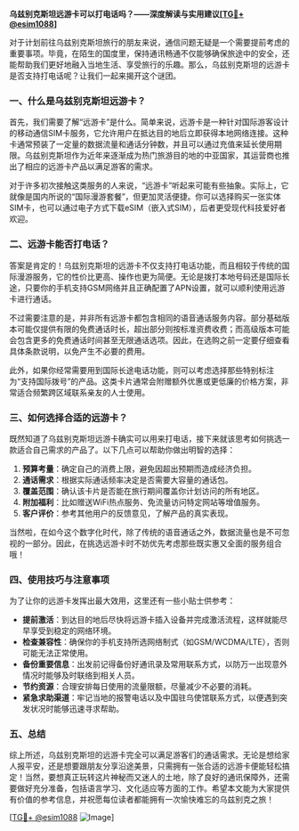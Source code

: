 **乌兹别克斯坦远游卡可以打电话吗？——深度解读与实用建议[[TG💪+ @esim1088](https://t.me/s/esim1088)]**

对于计划前往乌兹别克斯坦旅行的朋友来说，通信问题无疑是一个需要提前考虑的重要事项。毕竟，在陌生的国度里，保持通讯畅通不仅能够确保旅途中的安全，还能帮助我们更好地融入当地生活、享受旅行的乐趣。那么，乌兹别克斯坦的远游卡是否支持打电话呢？让我们一起来揭开这个谜团。

### 一、什么是乌兹别克斯坦远游卡？

首先，我们需要了解“远游卡”是什么。简单来说，远游卡是一种针对国际游客设计的移动通信SIM卡服务，它允许用户在抵达目的地后立即获得本地网络连接。这种卡通常预装了一定量的数据流量和通话分钟数，并且可以通过充值来延长使用期限。乌兹别克斯坦作为近年来逐渐成为热门旅游目的地的中亚国家，其运营商也推出了相应的远游卡产品以满足游客的需求。

对于许多初次接触这类服务的人来说，“远游卡”听起来可能有些抽象。实际上，它就像是国内所说的“国际漫游套餐”，但更加灵活便捷。你可以选择购买一张实体SIM卡，也可以通过电子方式下载eSIM（嵌入式SIM），后者更受现代科技爱好者欢迎。

### 二、远游卡能否打电话？

答案是肯定的！乌兹别克斯坦的远游卡不仅支持打电话功能，而且相较于传统的国际漫游服务，它的性价比更高、操作也更为简便。无论是拨打本地号码还是国际长途，只要你的手机支持GSM网络并且正确配置了APN设置，就可以顺利使用远游卡进行通话。

不过需要注意的是，并非所有远游卡都包含相同的语音通话服务内容。部分基础版本可能仅提供有限的免费通话时长，超出部分则按标准资费收费；而高级版本可能会包含更多的免费通话时间甚至无限通话选项。因此，在选购之前一定要仔细查看具体条款说明，以免产生不必要的费用。

此外，如果你经常需要用到国际长途电话功能，则可以考虑选择那些特别标注为“支持国际拨号”的产品。这类卡片通常会附赠额外优惠或更低廉的价格方案，非常适合频繁跨区域联系亲友的人士使用。

### 三、如何选择合适的远游卡？

既然知道了乌兹别克斯坦远游卡确实可以用来打电话，接下来就该思考如何挑选一款适合自己需求的产品了。以下几点可以帮助你做出明智的选择：

1. **预算考量**：确定自己的消费上限，避免因超出预期而造成经济负担。
2. **通话需求**：根据实际通话频率决定是否需要大容量的通话包。
3. **覆盖范围**：确认该卡片是否能在旅行期间覆盖你计划访问的所有地区。
4. **附加福利**：比如赠送WiFi热点服务、免流量访问特定网站等增值服务。
5. **客户评价**：参考其他用户的反馈意见，了解产品的真实表现。

当然啦，在如今这个数字化时代，除了传统的语音通话之外，数据流量也是不可忽视的一部分。因此，在挑选远游卡时不妨优先考虑那些既实惠又全面的服务组合哦！

### 四、使用技巧与注意事项

为了让你的远游卡发挥出最大效用，这里还有一些小贴士供参考：

- **提前激活**：到达目的地后尽快将远游卡插入设备并完成激活流程，这样就能尽早享受到稳定的网络环境。
- **检查兼容性**：确保你的手机支持所选网络制式（如GSM/WCDMA/LTE），否则可能无法正常使用。
- **备份重要信息**：出发前记得备份好通讯录及常用联系方式，以防万一出现意外情况时能够及时联络到相关人员。
- **节约资源**：合理安排每日使用的流量限额，尽量减少不必要的消耗。
- **紧急求助渠道**：牢记当地的报警电话以及中国驻乌使馆联系方式，以便遇到突发状况时能够迅速寻求帮助。

### 五、总结

综上所述，乌兹别克斯坦的远游卡完全可以满足游客们的通话需求。无论是想给家人报平安，还是想要跟朋友分享沿途美景，只需拥有一张合适的远游卡便能轻松搞定！当然，要想真正玩转这片神秘而又迷人的土地，除了良好的通讯保障外，还需要做好充分准备，包括语言学习、文化适应等方面的工作。希望本文能为大家提供有价值的参考信息，并祝愿每位读者都能拥有一次愉快难忘的乌兹别克之旅！

[[TG💪+ @esim1088](https://t.me/s/esim1088) ![Image](https://i.postimg.cc/4NQfJmqS/Snipaste-2025-05-13-00-14-12.png)]